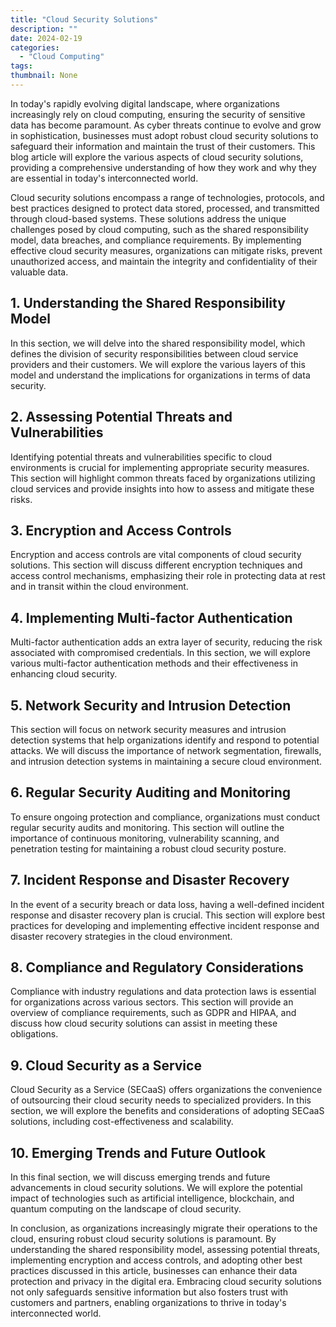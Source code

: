 ```yaml
---
title: "Cloud Security Solutions"
description: ""
date: 2024-02-19
categories:
  - "Cloud Computing"
tags:
thumbnail: None
---
```


<p>In today's rapidly evolving digital landscape, where organizations increasingly rely on cloud computing, ensuring the security of sensitive data has become paramount. As cyber threats continue to evolve and grow in sophistication, businesses must adopt robust cloud security solutions to safeguard their information and maintain the trust of their customers. This blog article will explore the various aspects of cloud security solutions, providing a comprehensive understanding of how they work and why they are essential in today's interconnected world.</p>

<p>Cloud security solutions encompass a range of technologies, protocols, and best practices designed to protect data stored, processed, and transmitted through cloud-based systems. These solutions address the unique challenges posed by cloud computing, such as the shared responsibility model, data breaches, and compliance requirements. By implementing effective cloud security measures, organizations can mitigate risks, prevent unauthorized access, and maintain the integrity and confidentiality of their valuable data.</p>

<h2>1. Understanding the Shared Responsibility Model</h2>
<p>In this section, we will delve into the shared responsibility model, which defines the division of security responsibilities between cloud service providers and their customers. We will explore the various layers of this model and understand the implications for organizations in terms of data security.</p>

<h2>2. Assessing Potential Threats and Vulnerabilities</h2>
<p>Identifying potential threats and vulnerabilities specific to cloud environments is crucial for implementing appropriate security measures. This section will highlight common threats faced by organizations utilizing cloud services and provide insights into how to assess and mitigate these risks.</p>

<h2>3. Encryption and Access Controls</h2>
<p>Encryption and access controls are vital components of cloud security solutions. This section will discuss different encryption techniques and access control mechanisms, emphasizing their role in protecting data at rest and in transit within the cloud environment.</p>

<h2>4. Implementing Multi-factor Authentication</h2>
<p>Multi-factor authentication adds an extra layer of security, reducing the risk associated with compromised credentials. In this section, we will explore various multi-factor authentication methods and their effectiveness in enhancing cloud security.</p>

<h2>5. Network Security and Intrusion Detection</h2>
<p>This section will focus on network security measures and intrusion detection systems that help organizations identify and respond to potential attacks. We will discuss the importance of network segmentation, firewalls, and intrusion detection systems in maintaining a secure cloud environment.</p>

<h2>6. Regular Security Auditing and Monitoring</h2>
<p>To ensure ongoing protection and compliance, organizations must conduct regular security audits and monitoring. This section will outline the importance of continuous monitoring, vulnerability scanning, and penetration testing for maintaining a robust cloud security posture.</p>

<h2>7. Incident Response and Disaster Recovery</h2>
<p>In the event of a security breach or data loss, having a well-defined incident response and disaster recovery plan is crucial. This section will explore best practices for developing and implementing effective incident response and disaster recovery strategies in the cloud environment.</p>

<h2>8. Compliance and Regulatory Considerations</h2>
<p>Compliance with industry regulations and data protection laws is essential for organizations across various sectors. This section will provide an overview of compliance requirements, such as GDPR and HIPAA, and discuss how cloud security solutions can assist in meeting these obligations.</p>

<h2>9. Cloud Security as a Service</h2>
<p>Cloud Security as a Service (SECaaS) offers organizations the convenience of outsourcing their cloud security needs to specialized providers. In this section, we will explore the benefits and considerations of adopting SECaaS solutions, including cost-effectiveness and scalability.</p>

<h2>10. Emerging Trends and Future Outlook</h2>
<p>In this final section, we will discuss emerging trends and future advancements in cloud security solutions. We will explore the potential impact of technologies such as artificial intelligence, blockchain, and quantum computing on the landscape of cloud security.</p>

<p>In conclusion, as organizations increasingly migrate their operations to the cloud, ensuring robust cloud security solutions is paramount. By understanding the shared responsibility model, assessing potential threats, implementing encryption and access controls, and adopting other best practices discussed in this article, businesses can enhance their data protection and privacy in the digital era. Embracing cloud security solutions not only safeguards sensitive information but also fosters trust with customers and partners, enabling organizations to thrive in today's interconnected world.</p>